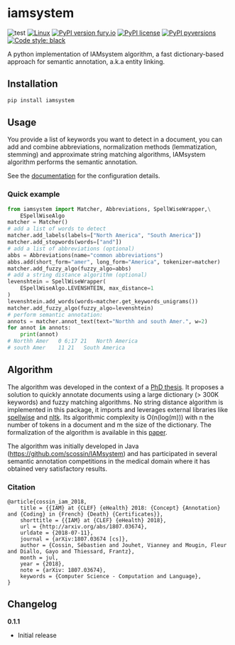 # iamsystem
![test](https://github.com/scossin/iamsystem_python/actions/workflows/tests.yml/badge.svg)
[![Linux](https://svgshare.com/i/Zhy.svg)](https://svgshare.com/i/Zhy.svg)
[![PyPI version fury.io](https://badge.fury.io/py/iamsystem.svg)](https://pypi.org/project/iamsystem/)
[![PyPI license](https://img.shields.io/pypi/l/iamsystem.svg)](https://pypi.python.org/pypi/iamsystem/)
[![PyPI pyversions](https://img.shields.io/pypi/pyversions/iamsystem.svg)](https://pypi.python.org/pypi/iamsystem/)
[![Code style: black](https://img.shields.io/badge/code%20style-black-000000.svg)](https://github.com/python/black)

A python implementation of IAMsystem algorithm, a fast dictionary-based approach for semantic annotation, a.k.a entity linking.


## Installation

```bash
pip install iamsystem
```

## Usage
You provide a list of keywords you want to detect in a document,
you can add and combine abbreviations, normalization methods (lemmatization, stemming) and approximate string matching algorithms,
IAMsystem algorithm performs the semantic annotation.

See the [documentation](https://iamsystem-python.readthedocs.io/en/latest/) for the configuration details.

### Quick example

```python
from iamsystem import Matcher, Abbreviations, SpellWiseWrapper,\
    ESpellWiseAlgo
matcher = Matcher()
# add a list of words to detect
matcher.add_labels(labels=["North America", "South America"])
matcher.add_stopwords(words=["and"])
# add a list of abbreviations (optional)
abbs = Abbreviations(name="common abbreviations")
abbs.add(short_form="amer", long_form="America", tokenizer=matcher)
matcher.add_fuzzy_algo(fuzzy_algo=abbs)
# add a string distance algorithm (optional)
levenshtein = SpellWiseWrapper(
    ESpellWiseAlgo.LEVENSHTEIN, max_distance=1
)
levenshtein.add_words(words=matcher.get_keywords_unigrams())
matcher.add_fuzzy_algo(fuzzy_algo=levenshtein)
# perform semantic annotation:
annots = matcher.annot_text(text="Northh and south Amer.", w=2)
for annot in annots:
    print(annot)
# Northh Amer	0 6;17 21	North America
# south Amer	11 21	South America
```


## Algorithm
The algorithm was developed in the context of a [PhD thesis](https://theses.hal.science/tel-03857962/).
It proposes a solution to quickly annotate documents using a large dictionary (> 300K keywords) and fuzzy matching algorithms.
No string distance algorithm is implemented in this package, it imports and leverages external libraries like [spellwise](https://github.com/chinnichaitanya/spellwise)
and [nltk](https://github.com/nltk/nltk).
Its algorithmic complexity is O(n(log(m))) with n the number of tokens in a document and m the size of the dictionary.
The formalization of the algorithm is available in this [paper](https://ceur-ws.org/Vol-3202/livingner-paper11.pdf).

The algorithm was initially developed in Java (https://github.com/scossin/IAMsystem) and
has participated in several semantic annotation competitions in the medical domain where it has obtained very satisfactory results.

### Citation
```
@article{cossin_iam_2018,
	title = {{IAM} at {CLEF} {eHealth} 2018: {Concept} {Annotation} and {Coding} in {French} {Death} {Certificates}},
	shorttitle = {{IAM} at {CLEF} {eHealth} 2018},
	url = {http://arxiv.org/abs/1807.03674},
	urldate = {2018-07-11},
	journal = {arXiv:1807.03674 [cs]},
	author = {Cossin, Sébastien and Jouhet, Vianney and Mougin, Fleur and Diallo, Gayo and Thiessard, Frantz},
	month = jul,
	year = {2018},
	note = {arXiv: 1807.03674},
	keywords = {Computer Science - Computation and Language},
}
```

## Changelog

**0.1.1**
* Initial release
